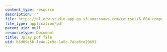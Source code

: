 ```yaml
---
content_type: resource
description: ''
file: https://ol-ocw-studio-app-qa.s3.amazonaws.com/courses/6-004-computation-structures-spring-2017/b6d69e5bfe4e2e9e1a8c7ace6ce29691_P_YdbHBRzC4.pdf
file_type: application/pdf
parent_uid: null
resourcetype: Document
title: 3play pdf file
uid: b6d69e5b-fe4e-2e9e-1a8c-7ace6ce29691
---
```

